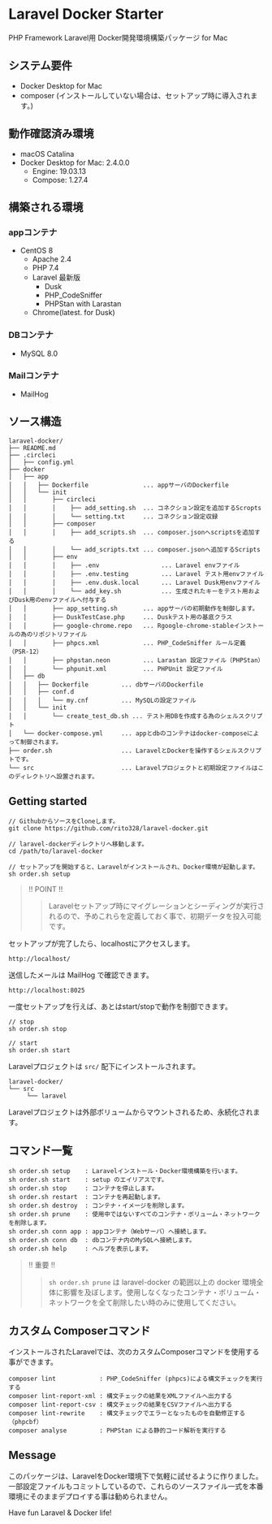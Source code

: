 # Laravel Docker Starter
PHP Framework Laravel用 Docker開発環境構築パッケージ for Mac

## システム要件
- Docker Desktop for Mac
- composer (インストールしていない場合は、セットアップ時に導入されます。)
## 動作確認済み環境
- macOS Catalina
- Docker Desktop for Mac: 2.4.0.0
  - Engine: 19.03.13
  - Compose: 1.27.4
## 構築される環境
### appコンテナ
- CentOS 8
  - Apache 2.4
  - PHP 7.4
  - Laravel 最新版
    - Dusk
    - PHP_CodeSniffer
    - PHPStan with Larastan
  - Chrome(latest. for Dusk)
### DBコンテナ
- MySQL 8.0
### Mailコンテナ
- MailHog
## ソース構造
```
laravel-docker/
├── README.md
├── .circleci
│   ├── config.yml
├── docker
│   ├── app
│   │   ├── Dockerfile               ... appサーバのDockerfile
│   │   └── init
│   │       ├── circleci
│   │       │    ├── add_setting.sh  ... コネクション設定を追加するScropts
│   │       │    └── setting.txt     ... コネクション設定収録
│   │       ├── composer
│   │       │    ├── add_scripts.sh  ... composer.jsonへscriptsを追加する
│   │       │    └── add_scripts.txt ... composer.jsonへ追加するScripts
│   │       ├── env
│   │       │    ├── .env                 ... Laravel envファイル
│   │       │    ├── .env.testing         ... Laravel テスト用envファイル
│   │       │    ├── .env.dusk.local      ... Laravel Dusk用envファイル
│   │       │    └── add_key.sh           ... 生成されたキーをテスト用およびDusk用のenvファイルへ付与する
│   │       ├── app_setting.sh       ... appサーバの初期動作を制御します。
│   │       ├── DuskTestCase.php     ... Duskテスト用の基底クラス
│   │       ├── google-chrome.repo   ... Rgoogle-chrome-stableインストールの為のリポジトリファイル
│   │       ├── phpcs.xml            ... PHP_CodeSniffer ルール定義（PSR-12）
│   │       ├── phpstan.neon         ... Larastan 設定ファイル（PHPStan）
│   │       └── phpunit.xml          ... PHPUnit 設定ファイル
│   ├── db
│   │   ├── Dockerfile         ... dbサーバのDockerfile
│   │   ├── conf.d
│   │   │   └── my.cnf         ... MySQLの設定ファイル
│   │   └── init
│   │       └── create_test_db.sh ... テスト用DBを作成する為のシェルスクリプト
│   └── docker-compose.yml     ... appとdbのコンテナはdocker-composeによって制御されます。
├── order.sh                   ... LaravelとDockerを操作するシェルスクリプトです。
└── src                        ... Laravelプロジェクトと初期設定ファイルはこのディレクトリへ設置されます。
```
## Getting started
```
// GithubからソースをCloneします。
git clone https://github.com/rito328/laravel-docker.git

// laravel-dockerディレクトリへ移動します。
cd /path/to/laravel-docker

// セットアップを開始すると、Laravelがインストールされ、Docker環境が起動します。
sh order.sh setup
```
> !! POINT !!
> > Laravelセットアップ時にマイグレーションとシーディングが実行されるので、予めこれらを定義しておく事で、初期データを投入可能です。


セットアップが完了したら、localhostにアクセスします。
```
http://localhost/
```
送信したメールは MailHog で確認できます。
```
http://localhost:8025
```
一度セットアップを行えば、あとはstart/stopで動作を制御できます。
```
// stop
sh order.sh stop 

// start
sh order.sh start
```
Laravelプロジェクトは ```src/``` 配下にインストールされます。
```
laravel-docker/
└── src
     └── laravel
```
Laravelプロジェクトは外部ボリュームからマウントされるため、永続化されます。

## コマンド一覧
```
sh order.sh setup    : Laravelインストール・Docker環境構築を行います。
sh order.sh start    : setup のエイリアスです。
sh order.sh stop     : コンテナを停止します。
sh order.sh restart  : コンテナを再起動します。
sh order.sh destroy  : コンテナ・イメージを削除します。
sh order.sh prune    : 使用中ではないすべてのコンテナ・ボリューム・ネットワークを削除します。
sh order.sh conn app : appコンテナ（Webサーバ）へ接続します。
sh order.sh conn db  : dbコンテナ内のMySQLへ接続します。
sh order.sh help     : ヘルプを表示します。
```
> !! 重要 !!
>> `sh order.sh prune` は laravel-docker の範囲以上の docker 環境全体に影響を及ぼします。使用しなくなったコンテナ・ボリューム・ネットワークを全て削除したい時のみに使用してください。


## カスタム Composerコマンド
インストールされたLaravelでは、次のカスタムComposerコマンドを使用する事ができます。
```
composer lint            : PHP_CodeSniffer (phpcs)による構文チェックを実行する
composer lint-report-xml : 構文チェックの結果をXMLファイルへ出力する
composer lint-report-csv : 構文チェックの結果をCSVファイルへ出力する
composer lint-rewrite    : 構文チェックでエラーとなったものを自動修正する（phpcbf）
composer analyse         : PHPStan による静的コード解析を実行する
```

## Message
このパッケージは、LaravelをDocker環境下で気軽に試せるように作りました。  
一部設定ファイルもコミットしているので、これらのソースファイル一式を本番環境にそのままデプロイする事は勧められません。  

Have fun Laravel & Docker life!

